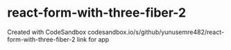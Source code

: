 # react-form-with-three-fiber-2
Created with CodeSandbox
codesandbox.io/s/github/yunusemre482/react-form-with-three-fiber-2 link for app
